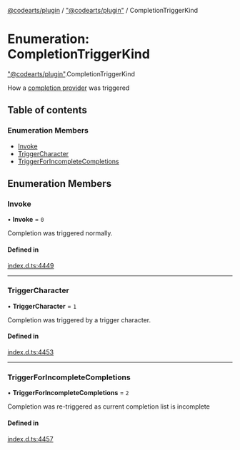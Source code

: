 [@codearts/plugin](../README.md) / ["@codearts/plugin"](../modules/_codearts_plugin_.md) / CompletionTriggerKind

# Enumeration: CompletionTriggerKind

["@codearts/plugin"](../modules/_codearts_plugin_.md).CompletionTriggerKind

How a [completion provider](../interfaces/codearts_plugin_.CompletionItemProvider.md) was triggered

## Table of contents

### Enumeration Members

- [Invoke](codearts_plugin_.CompletionTriggerKind.md#invoke)
- [TriggerCharacter](codearts_plugin_.CompletionTriggerKind.md#triggercharacter)
- [TriggerForIncompleteCompletions](codearts_plugin_.CompletionTriggerKind.md#triggerforincompletecompletions)

## Enumeration Members

### Invoke

• **Invoke** = ``0``

Completion was triggered normally.

#### Defined in

[index.d.ts:4449](https://github.com/huaweicloud/cloudide-plugin-api/blob/03b481c/index.d.ts#L4449)

___

### TriggerCharacter

• **TriggerCharacter** = ``1``

Completion was triggered by a trigger character.

#### Defined in

[index.d.ts:4453](https://github.com/huaweicloud/cloudide-plugin-api/blob/03b481c/index.d.ts#L4453)

___

### TriggerForIncompleteCompletions

• **TriggerForIncompleteCompletions** = ``2``

Completion was re-triggered as current completion list is incomplete

#### Defined in

[index.d.ts:4457](https://github.com/huaweicloud/cloudide-plugin-api/blob/03b481c/index.d.ts#L4457)
